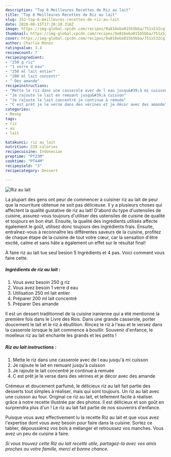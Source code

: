 ```yaml
---
description: "Top 6 Meilleures Recettes de Riz au lait"
title: "Top 6 Meilleures Recettes de Riz au lait"
slug: 352-top-6-meilleures-recettes-de-riz-au-lait
date: 2020-08-15T17:20:10.316Z
image: https://img-global.cpcdn.com/recipes/9a816eba015b5bba/751x532cq70/riz-au-lait-photo-principale-de-la-recette.jpg
thumbnail: https://img-global.cpcdn.com/recipes/9a816eba015b5bba/751x532cq70/riz-au-lait-photo-principale-de-la-recette.jpg
cover: https://img-global.cpcdn.com/recipes/9a816eba015b5bba/751x532cq70/riz-au-lait-photo-principale-de-la-recette.jpg
author: Charlie Munoz
ratingvalue: 3.4
reviewcount: 7
recipeingredient:
- "250 g riz"
- "1 verre d eau"
- "250 ml lait entier"
- "200 ml lait concentr"
- " Des amande"
recipeinstructions:
- "Mette le riz dans une casserole avec de l eau jusqu&#39;à mi cuisson"
- "Je rajoute le lait en remuant jusqu&#39;à cuisson"
- "Je rajoute le lait concentré je continue à remuée"
- "C est prêt je le verse dans des vérines et je décor avec des amande"
categories:
- Resep
tags:
- riz
- au
- lait

katakunci: riz au lait 
nutrition: 228 calories
recipecuisine: Indonesian
preptime: "PT23M"
cooktime: "PT44M"
recipeyield: "3"
recipecategory: Dessert

---
```



![Riz au lait](https://img-global.cpcdn.com/recipes/9a816eba015b5bba/751x532cq70/riz-au-lait-photo-principale-de-la-recette.jpg)

La plupart des gens ont peur de commencer à cuisiner riz au lait de peur que la nourriture obtenue ne soit pas délicieuse. Il y a plusieurs choses qui affectent la qualité gustative de riz au lait! D'abord du type d'ustensiles de cuisine, assurez-vous toujours d'utiliser des ustensiles de cuisine de qualité et toujours en bon état. Ensuite, la qualité des ingrédients utilisés affecte également le goût, utilisez donc toujours des ingrédients frais. Ensuite, entraînez-vous à reconnaître les différentes saveurs de la cuisine, profitez de chaque étape de la cuisine de tout votre cœur, car la sensation d'être excité, calme et sans hâte a également un effet sur le résultat final!

<!--inarticleads1-->

À faire riz au lait tue seul besion 5 Ingrédients et 4 pas. Voici comment vous faire cette.

##### Ingrédients de riz au lait :

1. Vous avez besoin 250 g riz
1. Vous avez besoin 1 verre d eau
1. Utilisation 250 ml lait entier
1. Préparer 200 ml lait concentré
1. Préparer  Des amande


Il est un dessert traditionnel de la cuisine iranienne qui a été mentionné la première fois dans le Livre des Rois. Dans une grande casserole, porter doucement le lait et le riz à ébullition. Rincez le riz à l&#39;eau et le versez dans la casserole lorsque le lait commence à bouillir. Souvenir d&#39;enfance, le moelleux riz au lait enchante les grands et les petits ! 

<!--inarticleads2-->

##### Riz au lait instructions :

1. Mette le riz dans une casserole avec de l eau jusqu&#39;à mi cuisson
1. Je rajoute le lait en remuant jusqu&#39;à cuisson
1. Je rajoute le lait concentré je continue à remuée
1. C est prêt je le verse dans des vérines et je décor avec des amande


Crémeux et doucement parfumé, le délicieux riz au lait fait partie des desserts tout simples à réaliser, mais qui sont toujours. Un riz au lait avec une cuisson au four. Original ce riz au lait, et tellement facile à réaliser. grâce à notre recette illustrée par des photos. Il est délicieux et son goût en surprendra plus d&#39;un ! Le riz au lait fait partie de nos souvenirs d&#39;enfance. 

<!--inarticleads1-->

<p>
Puisque vous avez effectivement lu la recette Riz au lait et que vous avez l'expertise dont vous avez besoin pour faire dans la cuisine. Sortez ce tablier, dépoussiérez vos bols à mélanger et retroussez vos manches. Vous avez un peu de cuisine à faire.
</p>

<p>
<i>Si vous trouvez cette Riz au lait recette utile, partagez-la avec vos amis proches ou votre famille, merci et bonne chance.</i>
</p>
